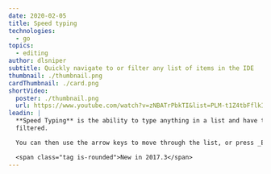 ```yaml
---
date: 2020-02-05
title: Speed typing
technologies:
  - go
topics:
  - editing
author: dlsniper
subtitle: Quickly navigate to or filter any list of items in the IDE
thumbnail: ./thumbnail.png
cardThumbnail: ./card.png
shortVideo:
  poster: ./thumbnail.png
  url: https://www.youtube.com/watch?v=zNBATrPbkTI&list=PLM-t1Z4tbFflkIOaap4P-BV30ZrZwrDld&index=25
leadin: |
  **Speed Typing** is the ability to type anything in a list and have the results
  filtered.

  You can then use the arrow keys to move through the list, or press _Esc_ to dismiss the filter.

  <span class="tag is-rounded">New in 2017.3</span>
---
```


